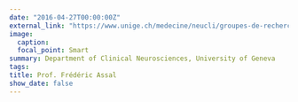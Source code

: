 ```yaml
---
date: "2016-04-27T00:00:00Z"
external_link: "https://www.unige.ch/medecine/neucli/groupes-de-recherche/951assal/"
image:
  caption: 
  focal_point: Smart
summary: Department of Clinical Neurosciences, University of Geneva
tags:
title: Prof. Frédéric Assal
show_date: false
---
```

